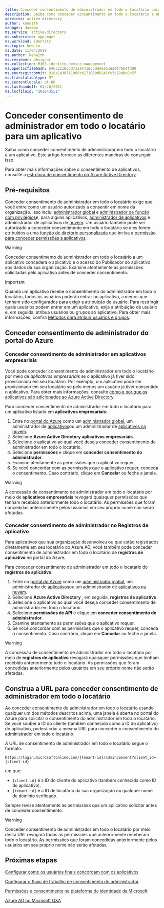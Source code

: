 ```yaml
---
title: Conceder consentimento de administrador em todo o locatário para um aplicativo-Azure AD
description: Saiba como conceder consentimento em todo o locatário a um aplicativo para que os usuários finais não sejam solicitados a fornecer consentimento ao entrar em um aplicativo.
services: active-directory
author: kenwith
manager: daveba
ms.service: active-directory
ms.subservice: app-mgmt
ms.workload: identity
ms.topic: how-to
ms.date: 11/04/2019
ms.author: kenwith
ms.reviewer: phsignor
ms.collection: M365-identity-device-management
ms.openlocfilehash: 646c2216c3d71aa441d33dde0ab3e2ef7bb4fd89
ms.sourcegitcommit: 910a1a38711966cb171050db245fc3b22abc8c5f
ms.translationtype: MT
ms.contentlocale: pt-BR
ms.lasthandoff: 03/20/2021
ms.locfileid: "101643551"
---
```

# <a name="grant-tenant-wide-admin-consent-to-an-application"></a>Conceder consentimento de administrador em todo o locatário para um aplicativo

  Saiba como conceder consentimento de administrador em todo o locatário a um aplicativo. Este artigo fornece as diferentes maneiras de conseguir isso.

Para obter mais informações sobre o consentimento de aplicativos, consulte a [estrutura de consentimento do Azure Active Directory](../develop/consent-framework.md).

## <a name="prerequisites"></a>Pré-requisitos

Conceder consentimento de administrador em todo o locatário exige que você entre como um usuário autorizado a consentir em nome da organização. Isso inclui [administrador global](../roles/permissions-reference.md#global-administrator) e [administrador de função com privilégios](../roles/permissions-reference.md#privileged-role-administrator)e, para alguns aplicativos, [administrador de aplicativos](../roles/permissions-reference.md#application-administrator) e administrador de aplicativos de [nuvem](../roles/permissions-reference.md#cloud-application-administrator). Um usuário também pode ser autorizado a conceder consentimento em todo o locatário se eles forem atribuídos a uma [função de diretório personalizada](../roles/custom-create.md) que inclua a [permissão para conceder permissões a aplicativos](../roles/custom-consent-permissions.md).

> [!WARNING]
> Conceder consentimento de administrador em todo o locatário a um aplicativo concederá o aplicativo e o acesso do Publicador do aplicativo aos dados da sua organização. Examine atentamente as permissões solicitadas pelo aplicativo antes de conceder consentimento.

> [!IMPORTANT]
> Quando um aplicativo recebe o consentimento do administrador em todo o locatário, todos os usuários poderão entrar no aplicativo, a menos que tenham sido configurados para exigir a atribuição de usuário. Para restringir quais usuários podem entrar em um aplicativo, exija a atribuição de usuário e, em seguida, atribua usuários ou grupos ao aplicativo. Para obter mais informações, confira [Métodos para atribuir usuários e grupos](./assign-user-or-group-access-portal.md).

## <a name="grant-admin-consent-from-the-azure-portal"></a>Conceder consentimento de administrador do portal do Azure

### <a name="grant-admin-consent-in-enterprise-apps"></a>Conceder consentimento de administrador em aplicativos empresariais

Você pode conceder consentimento de administrador em todo o locatário por meio de *aplicativos empresariais* se o aplicativo já tiver sido provisionado em seu locatário. Por exemplo, um aplicativo pode ser provisionado em seu locatário se pelo menos um usuário já tiver consentido o aplicativo. Para obter mais informações, consulte [como e por que os aplicativos são adicionados ao Azure Active Directory](../develop/active-directory-how-applications-are-added.md).

Para conceder consentimento de administrador em todo o locatário para um aplicativo listado em **aplicativos empresariais**:

1. Entre no [portal do Azure](https://portal.azure.com) como um [administrador global](../roles/permissions-reference.md#global-administrator), um administrador de [aplicativos](../roles/permissions-reference.md#application-administrator)ou um administrador de [aplicativos na nuvem](../roles/permissions-reference.md#cloud-application-administrator).
2. Selecione **Azure Active Directory** **aplicativos empresariais**.
3. Selecione o aplicativo ao qual você deseja conceder consentimento de administrador em todo o locatário.
4. Selecione **permissões** e clique em **conceder consentimento do administrador**.
5. Examine atentamente as permissões que o aplicativo requer.
6. Se você concordar com as permissões que o aplicativo requer, conceda o consentimento. Caso contrário, clique em **Cancelar** ou feche a janela.

> [!WARNING]
> A concessão de consentimento de administrador em todo o locatário por meio de **aplicativos empresariais** revogará quaisquer permissões que tenham recebido anteriormente todo o locatário. As permissões que foram concedidas anteriormente pelos usuários em seu próprio nome não serão afetadas. 

### <a name="grant-admin-consent-in-app-registrations"></a>Conceder consentimento de administrador no Registros de aplicativo

Para aplicativos que sua organização desenvolveu ou que estão registrados diretamente em seu locatário do Azure AD, você também pode conceder consentimento de administrador em todo o locatário de **registros de aplicativo** no portal do Azure.

Para conceder consentimento de administrador em todo o locatário do **registros de aplicativo**:

1. Entre no [portal do Azure](https://portal.azure.com) como um [administrador global](../roles/permissions-reference.md#global-administrator), um administrador de [aplicativos](../roles/permissions-reference.md#application-administrator)ou um administrador de [aplicativos na nuvem](../roles/permissions-reference.md#cloud-application-administrator).
2. Selecione **Azure Active Directory** , em seguida, **registros de aplicativo**.
3. Selecione o aplicativo ao qual você deseja conceder consentimento de administrador em todo o locatário.
4. Selecione **permissões de API** e clique em **conceder consentimento de administrador**.
5. Examine atentamente as permissões que o aplicativo requer.
6. Se você concordar com as permissões que o aplicativo requer, conceda o consentimento. Caso contrário, clique em **Cancelar** ou feche a janela.

> [!WARNING]
> A concessão de consentimento de administrador em todo o locatário por meio de **registros de aplicativo** revogará quaisquer permissões que tenham recebido anteriormente todo o locatário. As permissões que foram concedidas anteriormente pelos usuários em seu próprio nome não serão afetadas. 

## <a name="construct-the-url-for-granting-tenant-wide-admin-consent"></a>Construa a URL para conceder consentimento de administrador em todo o locatário

Ao conceder consentimento de administrador em todo o locatário usando qualquer um dos métodos descritos acima, uma janela é aberta no portal do Azure para solicitar o consentimento do administrador em todo o locatário. Se você souber a ID do cliente (também conhecida como a ID do aplicativo) do aplicativo, poderá criar a mesma URL para conceder o consentimento do administrador em todo o locatário.

A URL de consentimento de administrador em todo o locatário segue o formato:

```http
https://login.microsoftonline.com/{tenant-id}/adminconsent?client_id={client-id}
```

em que:

* `{client-id}` é a ID do cliente do aplicativo (também conhecida como ID do aplicativo).
* `{tenant-id}` é a ID de locatário da sua organização ou qualquer nome de domínio verificado.

Sempre revise atentamente as permissões que um aplicativo solicitar antes de conceder consentimento.

> [!WARNING]
> Conceder consentimento de administrador em todo o locatário por meio desta URL revogará todas as permissões que anteriormente receberam todo o locatário. As permissões que foram concedidas anteriormente pelos usuários em seu próprio nome não serão afetadas. 

## <a name="next-steps"></a>Próximas etapas

[Configurar como os usuários finais concordam com os aplicativos](configure-user-consent.md)

[Configurar o fluxo de trabalho de consentimento do administrador](configure-admin-consent-workflow.md)

[Permissões e consentimento na plataforma de identidade da Microsoft](../develop/v2-permissions-and-consent.md)

[Azure AD no Microsoft Q&A](/answers/topics/azure-active-directory.html)

